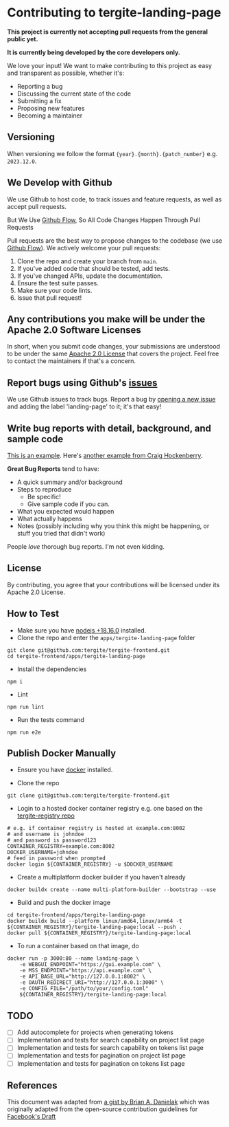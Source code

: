 # Contributing to tergite-landing-page

**This project is currently not accepting pull requests from the general public yet.**

**It is currently being developed by the core developers only.**

We love your input! We want to make contributing to this project as easy and transparent as possible, whether it's:

-   Reporting a bug
-   Discussing the current state of the code
-   Submitting a fix
-   Proposing new features
-   Becoming a maintainer

## Versioning

When versioning we follow the format `{year}.{month}.{patch_number}` e.g. `2023.12.0`.

## We Develop with Github

We use Github to host code, to track issues and feature requests, as well as accept pull requests.

But We Use [Github Flow](https://docs.github.com/en/get-started/quickstart/github-flow),
So All Code Changes Happen Through Pull Requests

Pull requests are the best way to propose changes to the codebase (we
use [Github Flow](https://docs.github.com/en/get-started/quickstart/github-flow)). We actively welcome your pull
requests:

1. Clone the repo and create your branch from `main`.
2. If you've added code that should be tested, add tests.
3. If you've changed APIs, update the documentation.
4. Ensure the test suite passes.
5. Make sure your code lints.
6. Issue that pull request!

## Any contributions you make will be under the Apache 2.0 Software Licenses

In short, when you submit code changes, your submissions are understood to be under the
same [Apache 2.0 License](./LICENSE) that covers the project. Feel free to contact the maintainers if that's a concern.

## Report bugs using Github's [issues](https://github.com/tergite/tergite-frontend/issues)

We use Github issues to track bugs.
Report a bug by [opening a new issue](https://github.com/tergite/tergite-frontend/issues) and adding the label 'landing-page' to it; it's that easy!

## Write bug reports with detail, background, and sample code

[This is an example](http://stackoverflow.com/q/12488905/180626).
Here's [another example from Craig Hockenberry](http://www.openradar.me/11905408).

**Great Bug Reports** tend to have:

-   A quick summary and/or background
-   Steps to reproduce
    -   Be specific!
    -   Give sample code if you can.
-   What you expected would happen
-   What actually happens
-   Notes (possibly including why you think this might be happening, or stuff you tried that didn't work)

People _love_ thorough bug reports. I'm not even kidding.

## License

By contributing, you agree that your contributions will be licensed under its Apache 2.0 License.

## How to Test

-   Make sure you have [nodejs +18.16.0](https://nodejs.org/) installed.
-   Clone the repo and enter the `apps/tergite-landing-page` folder

```shell
git clone git@github.com:tergite/tergite-frontend.git
cd tergite-frontend/apps/tergite-landing-page
```

-   Install the dependencies

```shell
npm i
```

-   Lint

```shell
npm run lint
```

-   Run the tests command

```shell
npm run e2e
```

## Publish Docker Manually

-   Ensure you have [docker](https://docs.docker.com/engine/install/) installed.

-   Clone the repo

```shell
git clone git@github.com:tergite/tergite-frontend.git
```

-   Login to a hosted docker container registry e.g. one based on the [tergite-registry repo](https://github.com/tergite/tergite-registry)

```shell
# e.g. if container registry is hosted at example.com:8002
# and username is johndoe
# and password is password123
CONTAINER_REGISTRY=example.com:8002
DOCKER_USERNAME=johndoe
# feed in password when prompted
docker login ${CONTAINER_REGISTRY} -u $DOCKER_USERNAME
```

-   Create a multiplatform docker builder if you haven't already

```shell
docker buildx create --name multi-platform-builder --bootstrap --use
```

-   Build and push the docker image

```shell
cd tergite-frontend/apps/tergite-landing-page
docker buildx build --platform linux/amd64,linux/arm64 -t ${CONTAINER_REGISTRY}/tergite-landing-page:local --push .
docker pull ${CONTAINER_REGISTRY}/tergite-landing-page:local
```

-   To run a container based on that image, do

```shell
docker run -p 3000:80 --name landing-page \
    -e WEBGUI_ENDPOINT="https://gui.example.com" \
    -e MSS_ENDPOINT="https://api.example.com" \
    -e API_BASE_URL="http://127.0.0.1:8002" \
    -e OAUTH_REDIRECT_URI="http://127.0.0.1:3000" \
    -e CONFIG_FILE="/path/to/your/config.toml"
    ${CONTAINER_REGISTRY}/tergite-landing-page:local
```

## TODO

-   [ ] Add autocomplete for projects when generating tokens
-   [ ] Implementation and tests for search capability on project list page
-   [ ] Implementation and tests for search capability on tokens list page
-   [ ] Implementation and tests for pagination on project list page
-   [ ] Implementation and tests for pagination on tokens list page

## References

This document was adapted from [a gist by Brian A. Danielak](https://gist.github.com/briandk/3d2e8b3ec8daf5a27a62) which
was originally adapted from the open-source contribution guidelines
for [Facebook's Draft](https://github.com/facebook/draft-js/blob/a9316a723f9e918afde44dea68b5f9f39b7d9b00/CONTRIBUTING.md)

